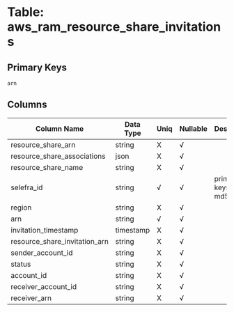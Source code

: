 # Table: aws_ram_resource_share_invitations

## Primary Keys 

```
arn
```


## Columns 

|  Column Name   |  Data Type  | Uniq | Nullable | Description | 
|  ----  | ----  | ----  | ----  | ---- | 
| resource_share_arn | string | X | √ |  | 
| resource_share_associations | json | X | √ |  | 
| resource_share_name | string | X | √ |  | 
| selefra_id | string | √ | √ | primary keys value md5 | 
| region | string | X | √ |  | 
| arn | string | √ | √ |  | 
| invitation_timestamp | timestamp | X | √ |  | 
| resource_share_invitation_arn | string | X | √ |  | 
| sender_account_id | string | X | √ |  | 
| status | string | X | √ |  | 
| account_id | string | X | √ |  | 
| receiver_account_id | string | X | √ |  | 
| receiver_arn | string | X | √ |  | 


